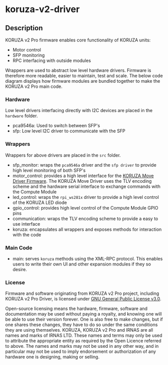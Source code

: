 # koruza-v2-driver

## Description
KORUZA v2 Pro firmware enables core functionality of KORUZA units:
* Motor control
* SFP monitoring
* RPC interfacing with outside modules

Wrappers are used to abstract low level hardware drivers. Firmware is therefore more readable, easier to maintain, test and scale. The below code diagram displays how firmware modules are bundled together to make the KORUZA v2 Pro main code.

### Hardware
Low level drivers interfacing directly with I2C devices are placed in the `hardware` folder.
* pca9546a: Used to switch between SFP's
* sfp: Low level I2C driver to communicate with the SFP

### Wrappers
Wrappers for above drivers are placed in the `src` folder.
* sfp_monitor: wraps the `pca9546a` driver and the `sfp driver` to provide high level monitoring of both SFP's
* motor_control: provides a high level interface for the [KORUZA Move Driver Firmware](https://github.com/IRNAS/koruza-move-driver-firmware). The KORUZA Move Driver uses the TLV encoding scheme and the hardware serial interface to exchange commands with the Compute Module
* led_control: wraps the `rpi_ws281x` driver to provide a high level control of the KORUZA LED diode
* gpio_control: provides high level control of the Compute Module GPIO pins
* communication: wraps the TLV encoding scheme to provide a easy to use interface
* koruza: encapsulates all wrappers and exposes methods for interaction with the code

### Main Code
* main: serves `koruza` methods using the XML-RPC protocol. This enables users to write their own UI and other expansion modules if they so desire. 

### License
Firmware and software originating from KORUZA v2 Pro project, including KORUZA v2 Pro Driver, is licensed under [GNU General Public License v3.0](https://github.com/IRNAS/koruza-v2-driver/blob/main/LICENSE).

Open-source licensing means the hardware, firmware, software and documentation may be used without paying a royalty, and knowing one will be able to use their version forever. One is also free to make changes, but if one shares these changes, they have to do so under the same conditions they are using themselves. KORUZA, KORUZA v2 Pro and IRNAS are all names and marks of IRNAS LTD. These names and terms may only be used to attribute the appropriate entity as required by the Open Licence referred to above. The names and marks may not be used in any other way, and in particular may not be used to imply endorsement or authorization of any hardware one is designing, making or selling.